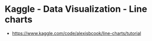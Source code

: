 
# Kaggle - Data Visualization - Line charts

- https://www.kaggle.com/code/alexisbcook/line-charts/tutorial




